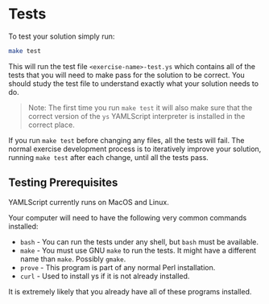 # Tests

To test your solution simply run:

```bash
make test
```

This will run the test file `<exercise-name>-test.ys` which contains all of the
tests that you will need to make pass for the solution to be correct.
You should study the test file to understand exactly what your solution needs
to do.

> Note: The first time you run `make test` it will also make sure that the
> correct version of the `ys` YAMLScript interpreter is installed in the
> correct place.

If you run `make test` before changing any files, all the tests will fail.
The normal exercise development process is to iteratively improve your
solution, running `make test` after each change, until all the tests pass.


## Testing Prerequisites

YAMLScript currently runs on MacOS and Linux.

Your computer will need to have the following very common commands installed:

* `bash` - You can run the tests under any shell, but `bash` must be available.
* `make` - You must use GNU `make` to run the tests. It might have a different
  name than `make`. Possibly `gmake`.
* `prove` - This program is part of any normal Perl installation.
* `curl` - Used to install ys if it is not already installed.

It is extremely likely that you already have all of these programs installed.
